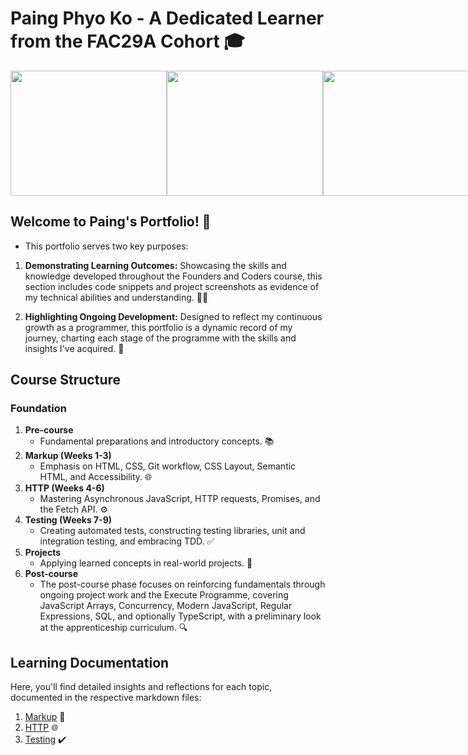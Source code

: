 # Paing Phyo Ko - A Dedicated Learner from the FAC29A Cohort 🎓

<div style="display: flex; justify-content: space-around;">
    <img src="https://media.giphy.com/media/7fSp8PUG1L5eHVZbHz/giphy.gif" width="250" height="200">
    <img src="https://media.giphy.com/media/c79IZP2qO7mfetXa3t/giphy.gif" width="250" height="200">
    <img src="https://media.giphy.com/media/E6EnvXLzCwnhV58V9l/giphy.gif" width="250" height="200">
</div>



## Welcome to Paing's Portfolio! 🌟
- This portfolio serves two key purposes:

1. **Demonstrating Learning Outcomes:** Showcasing the skills and knowledge developed throughout the Founders and Coders course, this section includes code snippets and project screenshots as evidence of my technical abilities and understanding. 🧑‍💻

2. **Highlighting Ongoing Development:** Designed to reflect my continuous growth as a programmer, this portfolio is a dynamic record of my journey, charting each stage of the programme with the skills and insights I've acquired. 🚀

## Course Structure

### Foundation

1. **Pre-course**
   - Fundamental preparations and introductory concepts. 📚
2. **Markup (Weeks 1-3)**
   - Emphasis on HTML, CSS, Git workflow, CSS Layout, Semantic HTML, and Accessibility. 🌐
3. **HTTP (Weeks 4-6)**
   - Mastering Asynchronous JavaScript, HTTP requests, Promises, and the Fetch API. ⚙️
4. **Testing (Weeks 7-9)**
   - Creating automated tests, constructing testing libraries, unit and integration testing, and embracing TDD. ✅
5. **Projects**
   - Applying learned concepts in real-world projects. 💼
6. **Post-course**
   - The post-course phase focuses on reinforcing fundamentals through ongoing project work and the Execute Programme, covering JavaScript Arrays, Concurrency, Modern JavaScript, Regular Expressions, SQL, and optionally TypeScript, with a preliminary look at the apprenticeship curriculum. 🔍

## Learning Documentation

Here, you'll find detailed insights and reflections for each topic, documented in the respective markdown files:

1. [Markup](/learnings/markup.md) 📄
2. [HTTP](/learnings/http.md) 🌐
3. [Testing](/learnings/testing.md) ✔️

